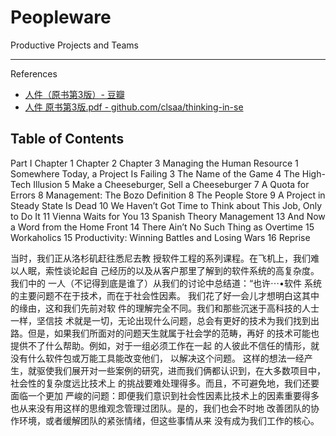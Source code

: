 # Peopleware

Productive Projects and Teams

---

References

- [人件（原书第3版）- 豆瓣](https://book.douban.com/subject/25956450/)
- [人件 原书第3版.pdf - github.com/clsaa/thinking-in-se](https://github.com/clsaa/thinking-in-se/blob/master/%E3%80%8A%E4%BA%BA%E4%BB%B6%20%E5%8E%9F%E4%B9%A6%E7%AC%AC3%E7%89%88%E3%80%8B.pdf)

## Table of Contents

Part I
Chapter 1
Chapter 2
Chapter 3
Managing the Human Resource 1
Somewhere Today, a Project Is Failing 3 The Name of the Game 4 The High-Tech Illusion 5
Make a Cheeseburger, Sell a Cheeseburger 7 A Quota for Errors 8 Management: The Bozo Definition 8 The People Store 9 A Project in Steady State Is Dead 10 We Haven’t Got Time to Think about This Job,
Only to Do It 11
Vienna Waits for You 13 Spanish Theory Management 13 And Now a Word from the Home Front 14 There Ain’t No Such Thing as Overtime 15 Workaholics 15 Productivity: Winning Battles and Losing Wars 16
Reprise



当时，我们正从洛杉矶赶往悉尼去教
授软件工程的系列课程。在飞机上，我们难以人眠，索性谈论起自
己经历的以及从客户那里了解到的软件系统的高复杂度。我们中的
一人（不记得到底是谁了）从我们的讨论中总结道：“也许⋯•软件
系统的主要问题不在于技术，而在于社会性因素。
我们花了好一会儿才想明白这其中的缘由，这和我们先前对软
件的理解完全不同。我们和那些沉迷于高科技的人士一样，坚信技
术就是一切，无论出现什么问题，总会有更好的技术为我们找到出
路。但是，如果我们所面对的问题天生就属于社会学的范畴，再好
的技术可能也提供不了什么帮助。例如，对于一组必须工作在一起
的人彼此不信任的情形，就没有什么软件包或万能工具能改变他们，
以解决这个问题。
这样的想法一经产生，就驱使我们展开对一些案例的研究，进而我们俩都认识到，在大多数项目中，社会性的复杂度远比技术上
的挑战要难处理得多。而且，不可避免地，我们还要面临一个更加
严峻的问题：即便我们意识到社会性因素比技术上的因素重要得多
也从来没有用这样的思维观念管理过团队。是的，我们也会不时地
改善团队的协作环境，或者缓解团队的紧张情绪，但这些事情从来
没有成为我们工作的核心。
